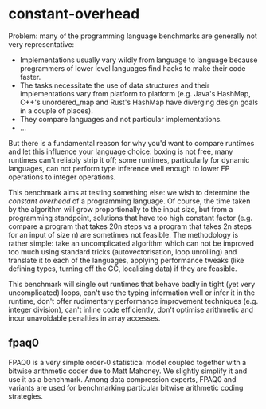 # constant-overhead

Problem: many of the programming language benchmarks are generally not very representative:
- Implementations usually vary wildly from language to language because programmers of lower level languages find hacks to make their code faster.
- The tasks necessitate the use of data structures and their implementations vary from platform to platform (e.g. Java's HashMap, C++'s unordered_map and Rust's HashMap have diverging design goals in a couple of places).
- They compare languages and not particular implementations.
- ...

But there is a fundamental reason for why you'd want to compare runtimes and let this influence your language choice: boxing is not free, many runtimes can't reliably strip it off; some runtimes, particularly for dynamic languages, can not perform type inference well enough to lower FP operations to integer operations.

This benchmark aims at testing something else: we wish to determine the *constant overhead* of a programming language. Of course, the time taken by the algorithm will grow proportionally to the input size, but from a programming standpoint, solutions that have too high constant factor (e.g. compare a program that takes 20n steps vs a program that takes 2n steps for an input of size n) are sometimes not feasible. The methodology is rather simple: take an uncomplicated algorithm which can not be improved too much using standard tricks (autovectorisation, loop unrolling) and translate it to each of the languages, applying performance tweaks (like defining types, turning off the GC, localising data) if they are feasible.

This benchmark will single out runtimes that behave badly in tight (yet very uncomplicated) loops, can't use the typing information well or infer it in the runtime, don't offer rudimentary performance improvement techniques (e.g. integer division), can't inline code efficiently, don't optimise arithmetic and incur unavoidable penalties in array accesses.

## fpaq0

FPAQ0 is a very simple order-0 statistical model coupled together with a bitwise arithmetic coder due to Matt Mahoney. We slightly simplify it and use it as a benchmark. Among data compression experts, FPAQ0 and variants are used for benchmarking particular bitwise arithmetic coding strategies.
